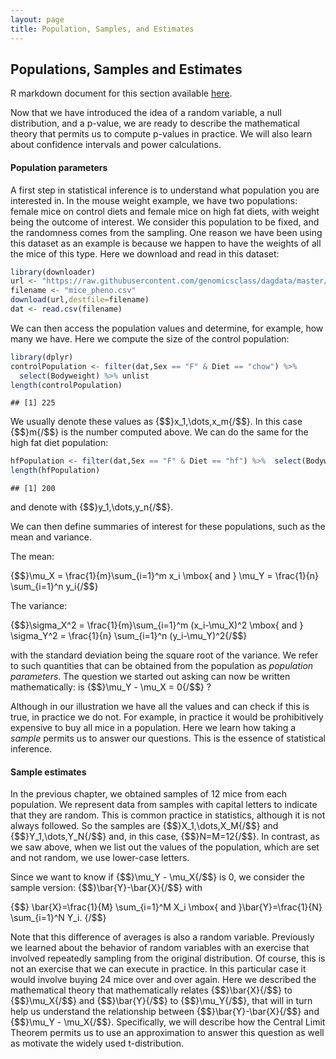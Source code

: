 ```yaml
---
layout: page
title: Population, Samples, and Estimates
---
```




## Populations, Samples and Estimates 

R markdown document for this section available [here](https://github.com/genomicsclass/labs/tree/master/course1/populations_and_samples.Rmd).

Now that we have introduced the idea of a random variable, a null distribution, and a p-value, we are ready to describe the mathematical theory that permits us to compute p-values in practice. We will also learn about confidence intervals and power calculations. 

#### Population parameters

A first step in statistical inference is to understand what population
you are interested in. In the mouse weight example, we have two
populations: female mice on control diets and female mice on high fat
diets, with weight being the outcome of interest. We consider this
population to be fixed, and the randomness comes from the
sampling. One reason we have been using this dataset as an example is
because we happen to have the weights of all the mice of this
type. Here we download and read in this dataset:


```r
library(downloader)
url <- "https://raw.githubusercontent.com/genomicsclass/dagdata/master/inst/extdata/mice_pheno.csv"
filename <- "mice_pheno.csv"
download(url,destfile=filename)
dat <- read.csv(filename)
```

We can then access the population values and determine, for example, how many we have. Here we compute the size of the control population:


```r
library(dplyr)
controlPopulation <- filter(dat,Sex == "F" & Diet == "chow") %>%  
  select(Bodyweight) %>% unlist
length(controlPopulation)
```

```
## [1] 225
```

We usually denote these values as {$$}x_1,\dots,x_m{/$$}. In this case {$$}m{/$$} is the number computed above. We can do the same for the high fat diet population:


```r
hfPopulation <- filter(dat,Sex == "F" & Diet == "hf") %>%  select(Bodyweight) %>% unlist
length(hfPopulation)
```

```
## [1] 200
```

and denote with {$$}y_1,\dots,y_n{/$$}.

We can then define summaries of interest for these populations, such as the mean and variance. 

The mean:

{$$}\mu_X = \frac{1}{m}\sum_{i=1}^m x_i \mbox{ and } \mu_Y = \frac{1}{n} \sum_{i=1}^n y_i{/$$}

The variance:

{$$}\sigma_X^2 = \frac{1}{m}\sum_{i=1}^m (x_i-\mu_X)^2 \mbox{ and } \sigma_Y^2 = \frac{1}{n} \sum_{i=1}^n (y_i-\mu_Y)^2{/$$}

with the standard deviation being the square root of the variance. We refer to such quantities that can be obtained from the population as _population parameters_. The question we started out asking can now be written mathematically: is {$$}\mu_Y - \mu_X = 0{/$$} ? 

Although in our illustration we have all the values and can check if this is true, in practice we do not. For example, in practice it would be prohibitively expensive to buy all mice in a population. Here we learn how taking a _sample_ permits us to answer our questions. This is the essence of statistical inference.

#### Sample estimates

In the previous chapter, we obtained samples of 12 mice from each
population. We represent data from samples with capital letters to
indicate that they are random. This is common practice in statistics,
although it is not always followed. So the samples are {$$}X_1,\dots,X_M{/$$}
and {$$}Y_1,\dots,Y_N{/$$} and, in this case, {$$}N=M=12{/$$}. In contrast, as we
saw above, when we list out the values of the population, which are
set and not random, we use lower-case letters.

Since we want to know if {$$}\mu_Y - \mu_X{/$$} is 0, we consider the sample version: {$$}\bar{Y}-\bar{X}{/$$}  with 

{$$}
\bar{X}=\frac{1}{M} \sum_{i=1}^M X_i 
\mbox{ and }\bar{Y}=\frac{1}{N} \sum_{i=1}^N Y_i.
{/$$}

Note that this difference of averages is also a random
variable. Previously we learned about the behavior of random variables
with an exercise that involved repeatedly sampling from the original
distribution. Of course, this is not an exercise that we can execute
in practice. In this particular case it would involve buying 24 mice
over and over again. Here we described the mathematical theory that
mathematically relates {$$}\bar{X}{/$$} to {$$}\mu_X{/$$} and {$$}\bar{Y}{/$$} to {$$}\mu_Y{/$$},
that will in turn help us understand the relationship between
{$$}\bar{Y}-\bar{X}{/$$}  and {$$}\mu_Y - \mu_X{/$$}. Specifically, we will describe
how the Central Limit Theorem permits us to use an approximation to
answer this question as well as motivate the widely used t-distribution.

